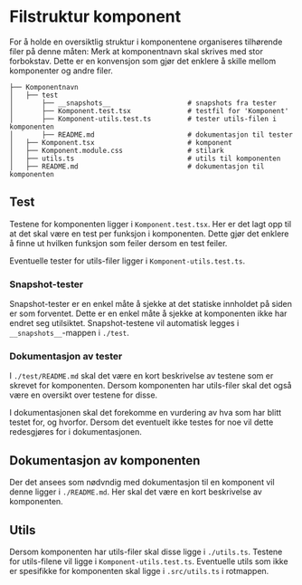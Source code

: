 # Filstruktur komponent

For å holde en oversiktlig struktur i komponentene organiseres tilhørende filer på denne måten:
Merk at komponentnavn skal skrives med stor forbokstav. Dette er en konvensjon som gjør det enklere å skille mellom komponenter og andre filer.

```
├── Komponentnavn
│   ├── test
│       ├── __snapshots__                   # snapshots fra tester
│       ├── Komponent.test.tsx              # testfil for 'Komponent'
│       ├── Komponent-utils.test.ts         # tester utils-filen i komponenten
│       ├── README.md                       # dokumentasjon til tester
│   ├── Komponent.tsx                       # komponent
│   ├── Komponent.module.css                # stilark
│   ├── utils.ts                            # utils til komponenten
│   ├── README.md                           # dokumentasjon til komponenten
```

## Test

Testene for komponenten ligger i `Komponent.test.tsx`. Her er det lagt opp til at det skal være en test per funksjon i komponenten. Dette gjør det enklere å finne ut hvilken funksjon som feiler dersom en test feiler.

Eventuelle tester for utils-filer ligger i `Komponent-utils.test.ts`.

### Snapshot-tester

Snapshot-tester er en enkel måte å sjekke at det statiske innholdet på siden er som forventet. Dette er en enkel måte å sjekke at komponenten ikke har endret seg utilsiktet. Snapshot-testene vil automatisk legges i `__snapshots__`-mappen i `./test`.

### Dokumentasjon av tester

I `./test/README.md` skal det være en kort beskrivelse av testene som er skrevet for komponenten. Dersom komponenten har utils-filer skal det også være en oversikt over testene for disse.

I dokumentasjonen skal det forekomme en vurdering av hva som har blitt testet for, og hvorfor. Dersom det eventuelt ikke testes for noe vil dette redesgjøres for i dokumentasjonen.

## Dokumentasjon av komponenten

Der det ansees som nødvndig med dokumentasjon til en komponent vil denne ligger i `./README.md`. Her skal det være en kort beskrivelse av komponenten.

## Utils

Dersom komponenten har utils-filer skal disse ligge i `./utils.ts`. Testene for utils-filene vil ligge i `Komponent-utils.test.ts`.
Eventuelle utils som ikke er spesifikke for komponenten skal ligge i `.src/utils.ts` i rotmappen.
